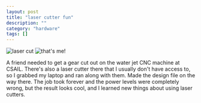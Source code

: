```yaml
---
layout: post
title: "laser cutter fun"
description: ""
category: "hardware"
tags: []
---
```


![laser cut](http://hackniac.com/images/laser_cutter_fun/laser_cutter_fun.jpg)
![that's me!](http://hackniac.com/images/laser_cutter_fun/me_synth.png)

A friend needed to get a gear cut out on the water jet CNC machine at CSAIL. There's also a laser cutter there that I usually don't have access to, so I grabbed my laptop and ran along with them. Made the design file on the way there. The job took forever and the power levels were completely wrong, but the result looks cool, and I learned new things about using laser cutters.